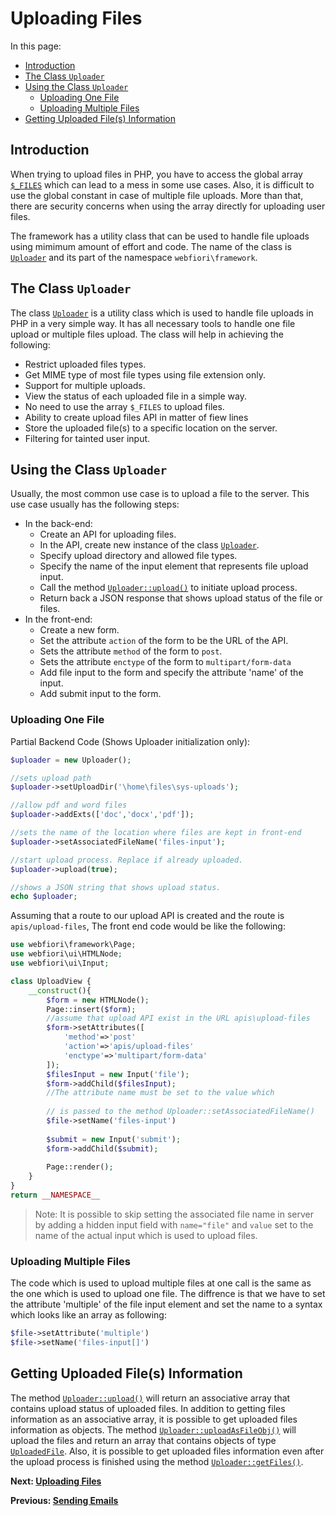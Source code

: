 # Uploading Files

In this page:
* [Introduction](#introduction)
* [The Class `Uploader`](#the-class-uploader)
* [Using the Class `Uploader`](#using-the-class-uploader)
  * [Uploading One File](#uploading-one-file)
  * [Uploading Multiple Files](#uploading-multiple-files)
* [Getting Uploaded File(s) Information](#getting-uploaded-files-information)

## Introduction

When trying to upload files in PHP, you have to access the global array [`$_FILES`](https://www.php.net/manual/en/reserved.variables.files.php) which can lead to a mess in some use cases. Also, it is difficult to use the global constant in case of multiple file uploads. More than that, there are security concerns when using the array directly for uploading user files.

The framework has a utility class that can be used to handle file uploads using mimimum amount of effort and code. The name of the class is [`Uploader`](https://webfiori.com/docs/webfiori/framework/Uploader) and its part of the namespace `webfiori\framework`.

## The Class `Uploader`

The class [`Uploader`](https://webfiori.com/docs/webfiori/framework/Uploader) is a utility class which is used to handle file uploads in PHP in a very simple way. It has all necessary tools to handle one file upload or multiple files upload. The class will help in achieving the following:

* Restrict uploaded files types.
* Get MIME type of most file types using file extension only.
* Support for multiple uploads.
* View the status of each uploaded file in a simple way.
* No need to use the array `$_FILES` to upload files.
* Ability to create upload files API in matter of fiew lines
* Store the uploaded file(s) to a specific location on the server.
* Filtering for tainted user input.

## Using the Class `Uploader`

Usually, the most common use case is to upload a file to the server. This use case usually has the following steps:
* In the back-end:
  * Create an API for uploading files.
  * In the API, create new instance of the class [`Uploader`](https://webfiori.com/docs/webfiori/framework/Uploader#__construct).
  * Specify upload directory and allowed file types.
  * Specify the name of the input element that represents file upload input.
  * Call the method [`Uploader::upload()`](https://webfiori.com/docs/webfiori/framework/Uploader#upload) to initiate upload process.
  * Return back a JSON response that shows upload status of the file or files.
* In the front-end:
  * Create a new form.
  * Set the attribute `action` of the form to be the URL of the API.
  * Sets the attribute `method` of the form to `post`.
  * Sets the attribute `enctype` of the form to `multipart/form-data`
  * Add file input to the form and specify the attribute 'name' of the input.
  * Add submit input to the form.
  
  
### Uploading One File

Partial Backend Code (Shows Uploader initialization only):
``` php 
$uploader = new Uploader();

//sets upload path
$uploader->setUploadDir('\home\files\sys-uploads');

//allow pdf and word files
$uploader->addExts(['doc','docx','pdf']);

//sets the name of the location where files are kept in front-end
$uploader->setAssociatedFileName('files-input');

//start upload process. Replace if already uploaded.
$uploader->upload(true);

//shows a JSON string that shows upload status.
echo $uploader;
```

Assuming that a route to our upload API is created and the route is `apis/upload-files`, The front end code would be like the following:

``` php
use webfiori\framework\Page;
use webfiori\ui\HTMLNode;
use webfiori\ui\Input;

class UploadView {
    __construct(){
        $form = new HTMLNode();
        Page::insert($form);
        //assume that upload API exist in the URL apis\upload-files
        $form->setAttributes([
            'method'=>'post'
            'action'=>'apis/upload-files'
            'enctype'=>'multipart/form-data'
        ]);
        $filesInput = new Input('file');
        $form->addChild($filesInput);
        //The attribute name must be set to the value which
        
        // is passed to the method Uploader::setAssociatedFileName()
        $file->setName('files-input')
        
        $submit = new Input('submit');
        $form->addChild($submit);
        
        Page::render();
    }
}
return __NAMESPACE__
```

> Note: It is possible to skip setting the associated file name in server by adding a hidden input field with `name="file"` and `value` set to the name of the actual input which is used to upload files.

### Uploading Multiple Files

The code which is used to upload multiple files at one call is the same as the one which is used to upload one file. The diffrence is that we have to set the attribute 'multiple' of the file input element and set the name to a syntax which looks like an array as following:

``` php
$file->setAttribute('multiple')
$file->setName('files-input[]')
```

## Getting Uploaded File(s) Information

The method [`Uploader::upload()`](https://webfiori.com/docs/webfiori/framework/Uploader#upload) will return an associative array that contains upload status of uploaded files. In addition to getting files information as an associative array, it is possible to get uploaded files information as objects. The method [`Uploader::uploadAsFileObj()`](https://webfiori.com/docs/webfiori/framework/Uploader#uploadAsFileObj) will upload the files and return an array that contains objects of type [`UploadedFile`](https://webfiori.com/docs/webfiori/framework/UploadedFile). Also, it is possible to get uploaded files information even after the upload process is finished using the method [`Uploader::getFiles()`](https://webfiori.com/docs/webfiori/framework/Uploader#getFiles).

**Next: [Uploading Files](learn/uploading-files)**

**Previous: [Sending Emails](learn/sending-emails)**

